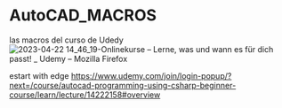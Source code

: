 # AutoCAD_MACROS
las macros del curso de Udedy
![2023-04-22 14_46_19-Onlinekurse – Lerne, was und wann es für dich passt! _ Udemy – Mozilla Firefox](https://github.com/dfgind/AutoCAD_MACROS/assets/67503837/1ed19be2-968e-495a-af4e-149358f2b427)

estart with edge
https://www.udemy.com/join/login-popup/?next=/course/autocad-programming-using-csharp-beginner-course/learn/lecture/14222158#overview

